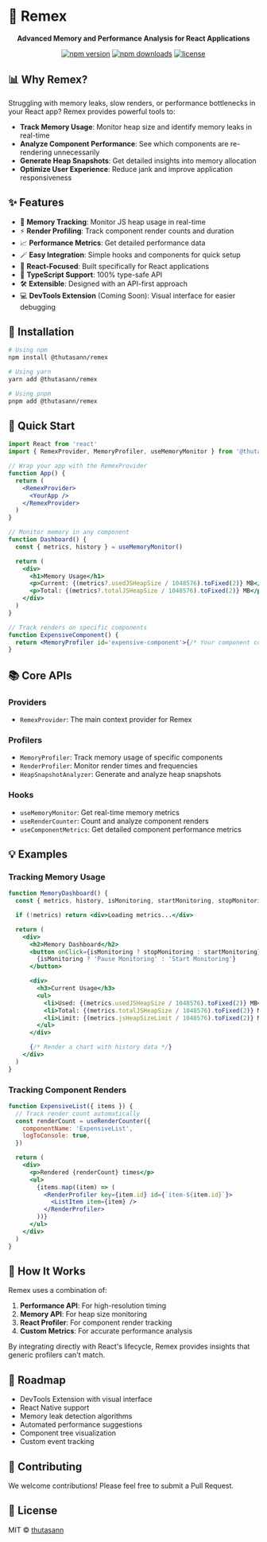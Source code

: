 # 🚀 Remex

<div align="center">
  <p><strong>Advanced Memory and Performance Analysis for React Applications</strong></p>
  <p>
    <a href="https://www.npmjs.com/package/remex"><img src="https://img.shields.io/npm/v/remex.svg?style=flat-square" alt="npm version" /></a>
    <a href="https://www.npmjs.com/package/remex"><img src="https://img.shields.io/npm/dm/remex.svg?style=flat-square" alt="npm downloads" /></a>
    <a href="https://github.com/thutasann/remex/blob/main/LICENSE"><img src="https://img.shields.io/npm/l/remex.svg?style=flat-square" alt="license" /></a>
  </p>
</div>

## 📊 Why Remex?

Struggling with memory leaks, slow renders, or performance bottlenecks in your React app? Remex provides powerful tools to:

- **Track Memory Usage**: Monitor heap size and identify memory leaks in real-time
- **Analyze Component Performance**: See which components are re-rendering unnecessarily
- **Generate Heap Snapshots**: Get detailed insights into memory allocation
- **Optimize User Experience**: Reduce jank and improve application responsiveness

## ✨ Features

- 🧠 **Memory Tracking**: Monitor JS heap usage in real-time
- ⚡ **Render Profiling**: Track component render counts and duration
- 📈 **Performance Metrics**: Get detailed performance data
- 🪄 **Easy Integration**: Simple hooks and components for quick setup
- 📱 **React-Focused**: Built specifically for React applications
- 🔧 **TypeScript Support**: 100% type-safe API
- 🛠️ **Extensible**: Designed with an API-first approach
- 💻 **DevTools Extension** (Coming Soon): Visual interface for easier debugging

## 🔧 Installation

```bash
# Using npm
npm install @thutasann/remex

# Using yarn
yarn add @thutasann/remex

# Using pnpm
pnpm add @thutasann/remex
```

## 🚦 Quick Start

```jsx
import React from 'react'
import { RemexProvider, MemoryProfiler, useMemoryMonitor } from '@thutasann/remex'

// Wrap your app with the RemexProvider
function App() {
  return (
    <RemexProvider>
      <YourApp />
    </RemexProvider>
  )
}

// Monitor memory in any component
function Dashboard() {
  const { metrics, history } = useMemoryMonitor()

  return (
    <div>
      <h1>Memory Usage</h1>
      <p>Current: {(metrics?.usedJSHeapSize / 1048576).toFixed(2)} MB</p>
      <p>Total: {(metrics?.totalJSHeapSize / 1048576).toFixed(2)} MB</p>
    </div>
  )
}

// Track renders on specific components
function ExpensiveComponent() {
  return <MemoryProfiler id='expensive-component'>{/* Your component content */}</MemoryProfiler>
}
```

## 📚 Core APIs

### Providers

- `RemexProvider`: The main context provider for Remex

### Profilers

- `MemoryProfiler`: Track memory usage of specific components
- `RenderProfiler`: Monitor render times and frequencies
- `HeapSnapshotAnalyzer`: Generate and analyze heap snapshots

### Hooks

- `useMemoryMonitor`: Get real-time memory metrics
- `useRenderCounter`: Count and analyze component renders
- `useComponentMetrics`: Get detailed component performance metrics

## 💡 Examples

### Tracking Memory Usage

```jsx
function MemoryDashboard() {
  const { metrics, history, isMonitoring, startMonitoring, stopMonitoring } = useMemoryMonitor()

  if (!metrics) return <div>Loading metrics...</div>

  return (
    <div>
      <h2>Memory Dashboard</h2>
      <button onClick={isMonitoring ? stopMonitoring : startMonitoring}>
        {isMonitoring ? 'Pause Monitoring' : 'Start Monitoring'}
      </button>

      <div>
        <h3>Current Usage</h3>
        <ul>
          <li>Used: {(metrics.usedJSHeapSize / 1048576).toFixed(2)} MB</li>
          <li>Total: {(metrics.totalJSHeapSize / 1048576).toFixed(2)} MB</li>
          <li>Limit: {(metrics.jsHeapSizeLimit / 1048576).toFixed(2)} MB</li>
        </ul>
      </div>

      {/* Render a chart with history data */}
    </div>
  )
}
```

### Tracking Component Renders

```jsx
function ExpensiveList({ items }) {
  // Track render count automatically
  const renderCount = useRenderCounter({
    componentName: 'ExpensiveList',
    logToConsole: true,
  })

  return (
    <div>
      <p>Rendered {renderCount} times</p>
      <ul>
        {items.map((item) => (
          <RenderProfiler key={item.id} id={`item-${item.id}`}>
            <ListItem item={item} />
          </RenderProfiler>
        ))}
      </ul>
    </div>
  )
}
```

## 🔄 How It Works

Remex uses a combination of:

1. **Performance API**: For high-resolution timing
2. **Memory API**: For heap size monitoring
3. **React Profiler**: For component render tracking
4. **Custom Metrics**: For accurate performance analysis

By integrating directly with React's lifecycle, Remex provides insights that generic profilers can't match.

## 🚀 Roadmap

- DevTools Extension with visual interface
- React Native support
- Memory leak detection algorithms
- Automated performance suggestions
- Component tree visualization
- Custom event tracking

## 🤝 Contributing

We welcome contributions! Please feel free to submit a Pull Request.

## 📜 License

MIT © [thutasann](https://github.com/thutasann)
